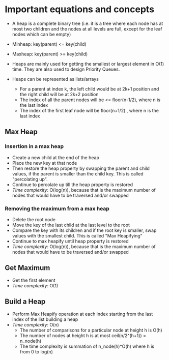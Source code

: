 # Important equations and concepts

- A heap is a complete binary tree (i.e. it is a tree where each node has at most two children and the nodes at all levels are full, except for the leaf nodes which can be empty)

- Minheap: key(parent) <= key(child)


- Maxheap: key(parent) >= key(child)

- Heaps are mainly used for getting the smallest or largest element in O(1) time. They are also used to design Priority Queues. 

- Heaps can be represented as lists/arrays

	- For a parent at index k, the left child would be at 2k+1 position and the right child will be at 2k+2 position
	- The index of all the parent nodes will be <= floor(n-1/2), where n is the last index
	- The index of the first leaf node will be floor(n+1/2)., where n is the last index


## Max Heap

### Insertion in a max heap
- Create a new child at the end of the heap
- Place the new key at that node
- Then restore the heap property by swapping the parent and child values, if the parent is smaller than the child key. This is called "percolating up".
- Continue to percolate up till the heap property is restored
- *Time complexity*: O(log(n)), because that is the maximum number of nodes that would have to be traversed and/or swapped

### Removing the maximum from a max heap
- Delete the root node
- Move the key of the last child at the last level to the root
- Compare the key with its children and if the root key is smaller, swap values with the smallest child. This is called "Max Heapifying"
- Continue to max heapify until heap property is restored 
- *Time complexity*: O(log(n)), because that is the maximum number of nodes that would have to be traversed and/or swapped

## Get Maximum
- Get the first element
- *Time complexity*: O(1)

## Build a Heap 
- Perform Max Heapify operation at each index starting from the last index of the list building a heap
- *Time complexity*: O(n)
	- The number of comparisons for a particular node at height h is O(h)
	- The number of nodes at height h is at most ceil(n/2^(h+1)) = n_node(h)
	- The time complexity is summation of n_node(h)*O(h) where h is from 0 to log(n)



